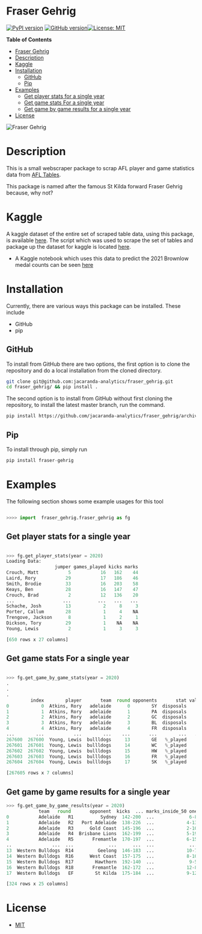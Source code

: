 Fraser Gehrig 
==================

[![PyPI version](https://badge.fury.io/py/fraser_gehrig.svg)](https://badge.fury.io/py/fraser_gehrig) [![GitHub version](https://badge.fury.io/gh/jacaranda-analytics%2Ffraser-gehrig.svg)](https://badge.fury.io/gh/jacaranda-analytics%2Ffraser-gehrig)[![License: MIT](https://img.shields.io/badge/License-MIT-yellow.svg)](https://opensource.org/licenses/MIT)

<!-- markdown-toc start - Don't edit this section. Run M-x markdown-toc-refresh-toc -->
**Table of Contents**

- [Fraser Gehrig ](#fraser-gehrig)
- [Description](#description)
- [Kaggle](#kaggle)
- [Installation](#installation)
    - [GitHub](#github)
    - [Pip](#pip)
- [Examples](#examples)
    - [Get player stats for a single year](#get--player-stats-for-a-single-year)
    - [Get game stats For a single year](#get-game-stats-for-a-single-year)
    - [Get game by game results for a single year](#get--game-by-game-results-for-a-single-year)
- [License](#license)

<!-- markdown-toc end -->

![Fraser Gehrig](https://i.ytimg.com/vi/fvE6R92tTG0/sddefault.jpg)

# Description 

This is a small webscraper package to scrap AFL player and game statistics data from [AFL Tables](https://afltables.com/afl/afl_index.html). 

This package is named after the famous St Kilda forward Fraser Gehrig because, why not? 


# Kaggle 

A kaggle dataset of the entire set of scraped table data, using this package, is available [here](https://www.kaggle.com/datasets/gabrieldennis/afl-player-and-game-data-and-statistics18972022). 
The script which was used to scrape the set of tables and package up the dataset for kaggle is located [here](examples/kaggle_data.py). 


- A Kaggle notebook which uses this data to predict the 2021 Brownlow medal counts can be seen [here](https://www.kaggle.com/gabrieldennis/2021-brownlow-prediction-mlp)

# Installation 

Currently, there are various ways this package can be installed. 
These include 

- GitHub 
- pip

## GitHub 

To install from GitHub there are two options, 
the first option is to clone the repository and do a local installation from the cloned directory. 

```sh
git clone git@github.com:jacaranda-analytics/fraser_gehrig.git
cd fraser_gehrig/ && pip install . 
```

The second option is to install from GitHub without first cloning the repository, 
to install the latest master branch, run the command. 

```sh
pip install https://github.com/jacaranda-analytics/fraser_gehrig/archive/master.zip
```

## Pip 

To install through pip, simply run 

```python 
pip install fraser-gehrig
```


# Examples 

The following section shows some example usages for this tool 


```python 

>>>> import  fraser_gehrig.fraser_gehrig as fg 

```

## Get player stats for a single year 


```python 

>>> fg.get_player_stats(year = 2020)
Loading Data:
                  jumper games_played kicks marks
Crouch, Matt           5           16   162    44
Laird, Rory           29           17   186    46
Smith, Brodie         33           16   203    58
Keays, Ben            28           16   147    47
Crouch, Brad           2           12   136    20
...                  ...          ...   ...   ...
Schache, Josh         13            2     8     3
Porter, Callum        28            1     4    NA
Trengove, Jackson      8            1     2     1
Dickson, Tory         29            1    NA    NA
Young, Lewis           2            1     3     3

[650 rows x 27 columns]

```

## Get game stats For a single year 


```python 
 
>>> fg.get_game_by_game_stats(year = 2020)
.
.
.
         index        player       team  round opponents       stat value
0            0  Atkins, Rory   adelaide      0        SY  disposals    14
1            1  Atkins, Rory   adelaide      1        PA  disposals    10
2            2  Atkins, Rory   adelaide      2        GC  disposals     3
3            3  Atkins, Rory   adelaide      3        BL  disposals    NA
4            4  Atkins, Rory   adelaide      4        FR  disposals    NA
...        ...           ...        ...    ...       ...        ...   ...
267600  267600  Young, Lewis  bullldogs     13        GE   %_played    NA
267601  267601  Young, Lewis  bullldogs     14        WC   %_played    NA
267602  267602  Young, Lewis  bullldogs     15        HW   %_played    NA
267603  267603  Young, Lewis  bullldogs     16        FR   %_played    NA
267604  267604  Young, Lewis  bullldogs     17        SK   %_played    NA

[267605 rows x 7 columns]


```

## Get game by game results for a single year


```python 
>>> fg.get_game_by_game_results(year = 2020)
            team   round       opponent  kicks  ... marks_inside_50 one_percenters bounces goal_assist
0           Adelaide   R1          Sydney  142-200  ...             6-8          38-47     7-0         7-7
1           Adelaide   R2   Port Adelaide  138-226  ...            4-13          41-45      NA         5-9
2           Adelaide   R3      Gold Coast  145-196  ...            2-10          33-36     2-4         2-7
3           Adelaide   R4  Brisbane Lions  162-199  ...            5-19          34-42     1-3         5-9
4           Adelaide   R5       Fremantle  170-197  ...            6-15          32-29     2-6         2-7
..               ...  ...             ...      ...  ...             ...            ...     ...         ...
13  Western Bulldogs  R14         Geelong  146-183  ...            10-7          49-40     1-5         7-7
14  Western Bulldogs  R16      West Coast  157-175  ...            8-10          38-35     1-4         3-7
15  Western Bulldogs  R17        Hawthorn  192-140  ...             9-5          61-50     0-1         9-4
16  Western Bulldogs  R18       Fremantle  162-172  ...            12-8          55-31     6-3         8-5
17  Western Bulldogs   EF        St Kilda  175-184  ...            9-12          48-44     3-6         4-7

[324 rows x 25 columns]
```


# License 

- [MIT](LICENCE.md)






